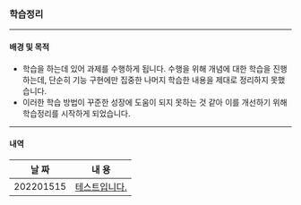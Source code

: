 ### 학습정리

------

#### 배경 및 목적

- 학습을 하는데 있어 과제를 수행하게 됩니다. 수행을 위해 개념에 대한 학습을 진행하는데, 단순히 기능 구현에만 집중한 나머지 학습한 내용을 제대로 정리하지 못했습니다.
- 이러한 학습 방법이 꾸준한 성장에 도움이 되지 못하는 것 같아 이를 개선하기 위해 학습정리를 시작하게 되었습니다.

------

#### 내역

|   날 짜   |                            내 용                             |
| :-------: | :----------------------------------------------------------: |
| 202201515 | [테스트입니다.](https://joobang.notion.site/ee7d10d35c414aaaa93c573dd112e095) |

